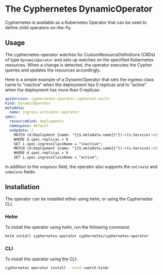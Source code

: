 # The Cyphernetes DynamicOperator

Cyphernetes is available as a Kubernetes Operator that can be used to define child operators on-the-fly.

## Usage

The cyphernetes-operator watches for CustomResourceDefinitions (CRDs) of type `DynamicOperator` and sets up watches on the specified Kubernetes resources.
When a change is detected, the operator executes the Cypher queries and updates the resources accordingly.

Here is a simple example of a DynamicOperator that sets the ingress class name to "inactive" when the deployment has 0 replicas and to "active" when the deployment has more than 0 replicas:
```yaml
apiVersion: cyphernetes-operator.cyphernet.es/v1
kind: DynamicOperator
metadata:
  name: ingress-activator-operator
spec:
  resourceKind: deployments
  namespace: default
  onUpdate: |
    MATCH (d:Deployment {name: "{{$.metadata.name}}"})->(s:Service)->(i:Ingress)
    WHERE d.spec.replicas = 0
    SET i.spec.ingressClassName = "inactive";
    MATCH (d:Deployment {name: "{{$.metadata.name}}"})->(s:Service)->(i:Ingress)
    WHERE d.spec.replicas > 0
    SET i.spec.ingressClassName = "active";
```

In addition to the `onUpdate` field, the operator also supports the `onCreate` and `onDelete` fields.

## Installation

The operator can be installed either using helm, or using the Cyphernetes CLI.

### Helm

To install the operator using helm, run the following command:
```bash
helm install cyphernetes-operator cyphernetes/cyphernetes-operator
```

### CLI

To install the operator using the CLI:
```bash
cyphernetes operator install --kind <watch-kind>
```



